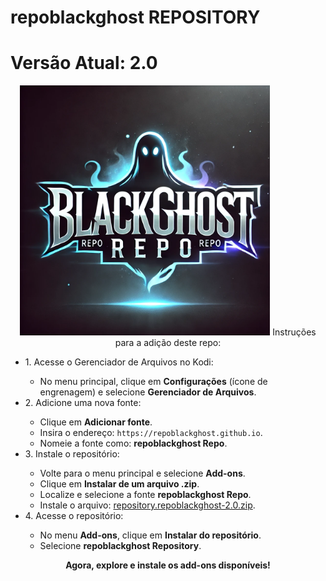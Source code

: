 # repoblackghost REPOSITORY
# Versão Atual: 2.0

<p align="center">
  <img src="https://raw.githubusercontent.com/BLACKSHEEPcolabdev/add-on/refs/heads/master/BLACKGHOST/file-78LtfiQtw7d3qbxqXTCBhU.png" alt="Imagem do Add-on" width="400" height="400">
Instruções para a adição deste repo:
  <ul>
    <li>1. Acesse o Gerenciador de Arquivos no Kodi:</li>
    <ul>
      <li>No menu principal, clique em <strong>Configurações</strong> (ícone de engrenagem) e selecione <strong>Gerenciador de Arquivos</strong>.</li>
    </ul>
    <li>2. Adicione uma nova fonte:</li>
    <ul>
      <li>Clique em <strong>Adicionar fonte</strong>.</li>
      <li>Insira o endereço: <code>https://repoblackghost.github.io</code>.</li>
      <li>Nomeie a fonte como: <strong>repoblackghost Repo</strong>.</li>
    </ul>
    <li>3. Instale o repositório:</li>
    <ul>
      <li>Volte para o menu principal e selecione <strong>Add-ons</strong>.</li>
      <li>Clique em <strong>Instalar de um arquivo .zip</strong>.</li>
      <li>Localize e selecione a fonte <strong>repoblackghost Repo</strong>.</li>
      <li>Instale o arquivo: <a href="https://repoblackghost.github.io/repository.repoblackghost-2.0.zip">repository.repoblackghost-2.0.zip</a>.</li>
    </ul>
    <li>4. Acesse o repositório:</li>
    <ul>
      <li>No menu <strong>Add-ons</strong>, clique em <strong>Instalar do repositório</strong>.</li>
      <li>Selecione <strong>repoblackghost Repository</strong>.</li>
    </ul>
  </ul>
  <p align="center"><strong>Agora, explore e instale os add-ons disponíveis!</strong></p>
</p>